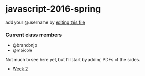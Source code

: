 # javascript-2016-spring

add your @username by [editing this file](https://github.com/BloomingtonCodeSchool/javascript-2016-spring/edit/master/README.md)

### Current class members
 * @brandonjp
 * @maicole

Not much to see here yet, but I'll start by adding PDFs of the slides. 

* [Week 2](https://github.com/BloomingtonCodeSchool/javascript-2016-spring/raw/master/slides/2016%20Code%20School%20-%20JS%202.pdf)

